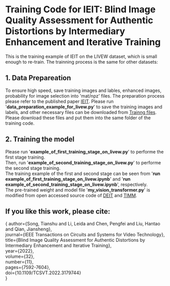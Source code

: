 # Training Code for IEIT: Blind Image Quality Assessment for Authentic Distortions by Intermediary Enhancement and Iterative Training
This is the training example of IEIT on the LIVEW dataset, which is small enough to re-train. The trainning process is the same for other datasets:

## 1. Data Prepareation

   To ensure high speed, save training images and lables, enhanced images, probability for image selection into 'mat/npz' files. The preparation process please refer to the published paper [IEIT](https://ieeexplore.ieee.org/document/9786803). Please run '**data_preparation_example_for_livew.py**' to save the training images and labels, and other necessary files can be downloaded from [Trainng files](https://pan.baidu.com/s/1U6qud1v-uIqKIZgRYsZTaA?pwd=4o37). Please download these files and put them into the same folder of the training code.
   
## 2. Training the model

   Please run '**example_of_first_training_stage_on_livew.py**' to performe the first stage training.    
   Then, run '**example_of_second_training_stage_on_livew.py**' to performe the second stage training.  
   The training example of the first and second stage can be seen from '**run example_of_first_training_stage_on_livew.ipynb**' and '**run example_of_second_training_stage_on_livew.ipynb**', respectively.  
   The pre-trained weight and model file '**my_vision_transformer.py**' is modified from open accessed source code of [DEIT](https://github.com/facebookresearch/deit) and [TIMM](https://github.com/huggingface/pytorch-image-models/tree/main/timm). 

## If you like this work, please cite:

{
  author={Song, Tianshu and Li, Leida and Chen, Pengfei and Liu, Hantao and Qian, Jiansheng},  
  journal={IEEE Transactions on Circuits and Systems for Video Technology},   
  title={Blind Image Quality Assessment for Authentic Distortions by Intermediary Enhancement and Iterative Training},   
  year={2022},  
  volume={32},  
  number={11},  
  pages={7592-7604},  
  doi={10.1109/TCSVT.2022.3179744}   
}



